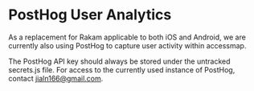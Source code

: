 # PostHog User Analytics
As a replacement for Rakam applicable to both iOS and Android, we are currently
also using PostHog to capture user activity within accessmap.

The PostHog API key should always be stored under the untracked secrets.js file.
For access to the currently used instance of PostHog, contact jialn166@gmail.com. 